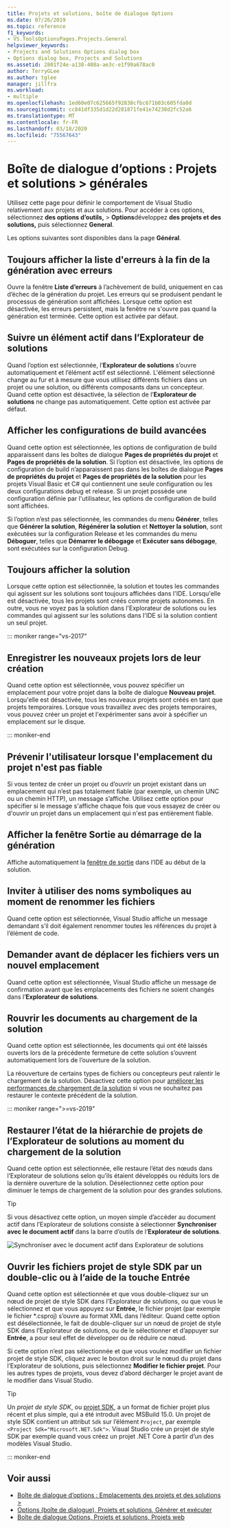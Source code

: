 ```yaml
---
title: Projets et solutions, boîte de dialogue Options
ms.date: 07/26/2019
ms.topic: reference
f1_keywords:
- VS.ToolsOptionsPages.Projects.General
helpviewer_keywords:
- Projects and Solutions Options dialog box
- Options dialog box, Projects and Solutions
ms.assetid: 2801f24e-a138-488a-ae3c-e1f99a678ac0
author: TerryGLee
ms.author: tglee
manager: jillfra
ms.workload:
- multiple
ms.openlocfilehash: 1ed60e07c625665f92838cfbc671b03c605fda0d
ms.sourcegitcommit: cc841df335d1d22d281871fe41e74238d2fc52a6
ms.translationtype: MT
ms.contentlocale: fr-FR
ms.lasthandoff: 03/18/2020
ms.locfileid: "75567643"
---
```

# <a name="options-dialog-box-projects-and-solutions--general"></a>Boîte de dialogue d’options : Projets et solutions \> générales

Utilisez cette page pour définir le comportement de Visual Studio relativement aux projets et aux solutions. Pour accéder à ces options, sélectionnez **des options d’outils,** > **Options**développez **des projets et des solutions,** puis sélectionnez **General**.

Les options suivantes sont disponibles dans la page **Général**.

## <a name="always-show-error-list-if-build-finishes-with-errors"></a>Toujours afficher la liste d'erreurs à la fin de la génération avec erreurs

Ouvre la fenêtre **Liste d’erreurs** à l’achèvement de build, uniquement en cas d’échec de la génération du projet. Les erreurs qui se produisent pendant le processus de génération sont affichées. Lorsque cette option est désactivée, les erreurs persistent, mais la fenêtre ne s'ouvre pas quand la génération est terminée. Cette option est activée par défaut.

## <a name="track-active-item-in-solution-explorer"></a>Suivre un élément actif dans l’Explorateur de solutions

Quand l’option est sélectionnée, l’**Explorateur de solutions** s’ouvre automatiquement et l’élément actif est sélectionné. L'élément sélectionné change au fur et à mesure que vous utilisez différents fichiers dans un projet ou une solution, ou différents composants dans un concepteur. Quand cette option est désactivée, la sélection de l’**Explorateur de solutions** ne change pas automatiquement. Cette option est activée par défaut.

## <a name="show-advanced-build-configurations"></a>Afficher les configurations de build avancées

Quand cette option est sélectionnée, les options de configuration de build apparaissent dans les boîtes de dialogue **Pages de propriétés du projet** et **Pages de propriétés de la solution**. Si l’option est désactivée, les options de configuration de build n’apparaissent pas dans les boîtes de dialogue **Pages de propriétés du projet** et **Pages de propriétés de la solution** pour les projets Visual Basic et C# qui contiennent une seule configuration ou les deux configurations debug et release. Si un projet possède une configuration définie par l'utilisateur, les options de configuration de build sont affichées.

Si l’option n’est pas sélectionnée, les commandes du menu **Générer**, telles que **Générer la solution**, **Régénérer la solution** et **Nettoyer la solution**, sont exécutées sur la configuration Release et les commandes du menu **Déboguer**, telles que **Démarrer le débogage** et **Exécuter sans débogage**, sont exécutées sur la configuration Debug.

## <a name="always-show-solution"></a>Toujours afficher la solution

Lorsque cette option est sélectionnée, la solution et toutes les commandes qui agissent sur les solutions sont toujours affichées dans l'IDE. Lorsqu'elle est désactivée, tous les projets sont créés comme projets autonomes. En outre, vous ne voyez pas la solution dans l'Explorateur de solutions ou les commandes qui agissent sur les solutions dans l'IDE si la solution contient un seul projet.

::: moniker range="vs-2017"

## <a name="save-new-projects-when-created"></a>Enregistrer les nouveaux projets lors de leur création

Quand cette option est sélectionnée, vous pouvez spécifier un emplacement pour votre projet dans la boîte de dialogue **Nouveau projet**. Lorsqu'elle est désactivée, tous les nouveaux projets sont créés en tant que projets temporaires. Lorsque vous travaillez avec des projets temporaires, vous pouvez créer un projet et l'expérimenter sans avoir à spécifier un emplacement sur le disque.

::: moniker-end

## <a name="warn-user-when-the-project-location-is-not-trusted"></a>Prévenir l'utilisateur lorsque l'emplacement du projet n'est pas fiable

Si vous tentez de créer un projet ou d’ouvrir un projet existant dans un emplacement qui n’est pas totalement fiable (par exemple, un chemin UNC ou un chemin HTTP), un message s’affiche. Utilisez cette option pour spécifier si le message s'affiche chaque fois que vous essayez de créer ou d'ouvrir un projet dans un emplacement qui n'est pas entièrement fiable.

## <a name="show-output-window-when-build-starts"></a>Afficher la fenêtre Sortie au démarrage de la génération

Affiche automatiquement la [fenêtre de sortie](../../ide/reference/output-window.md) dans l’IDE au début de la solution.

## <a name="prompt-for-symbolic-renaming-when-renaming-files"></a>Inviter à utiliser des noms symboliques au moment de renommer les fichiers

Quand cette option est sélectionnée, Visual Studio affiche un message demandant s’il doit également renommer toutes les références du projet à l’élément de code.

## <a name="prompt-before-moving-files-to-a-new-location"></a>Demander avant de déplacer les fichiers vers un nouvel emplacement

Quand cette option est sélectionnée, Visual Studio affiche un message de confirmation avant que les emplacements des fichiers ne soient changés dans l’**Explorateur de solutions**.

## <a name="reopen-documents-on-solution-load"></a>Rouvrir les documents au chargement de la solution

Quand cette option est sélectionnée, les documents qui ont été laissés ouverts lors de la précédente fermeture de cette solution s’ouvrent automatiquement lors de l’ouverture de la solution.

La réouverture de certains types de fichiers ou concepteurs peut ralentir le chargement de la solution. Désactivez cette option pour [améliorer les performances de chargement de la solution](../../ide/visual-studio-performance-tips-and-tricks.md#disable-automatic-file-restore) si vous ne souhaitez pas restaurer le contexte précédent de la solution.

::: moniker range=">=vs-2019"

## <a name="restore-solution-explorer-project-hierarchy-state-on-solution-load"></a>Restaurer l’état de la hiérarchie de projets de l’Explorateur de solutions au moment du chargement de la solution

Quand cette option est sélectionnée, elle restaure l’état des nœuds dans l’Explorateur de solutions selon qu’ils étaient développés ou réduits lors de la dernière ouverture de la solution. Désélectionnez cette option pour diminuer le temps de chargement de la solution pour des grandes solutions.

> [!TIP]
> Si vous désactivez cette option, un moyen simple d’accéder au document actif dans l’Explorateur de solutions consiste à sélectionner **Synchroniser avec le document actif** dans la barre d’outils de l’**Explorateur de solutions**.
>
> ![Synchroniser avec le document actif dans Explorateur de solutions](media/sync-active-document.png)

## <a name="open-sdk-style-project-files-with-double-click-or-the-enter-key"></a>Ouvrir les fichiers projet de style SDK par un double-clic ou à l’aide de la touche Entrée

Quand cette option est sélectionnée et que vous double-cliquez sur un nœud de projet de style SDK dans l’Explorateur de solutions, ou que vous le sélectionnez et que vous appuyez sur **Entrée**, le fichier projet (par exemple le fichier \*.csproj) s’ouvre au format XML dans l’éditeur. Quand cette option est désélectionnée, le fait de double-cliquer sur un nœud de projet de style SDK dans l’Explorateur de solutions, ou de le sélectionner et d’appuyer sur **Entrée**, a pour seul effet de développer ou de réduire ce nœud.

Si cette option n’est pas sélectionnée et que vous voulez modifier un fichier projet de style SDK, cliquez avec le bouton droit sur le nœud du projet dans l’Explorateur de solutions, puis sélectionnez **Modifier le fichier projet**. Pour les autres types de projets, vous devez d’abord décharger le projet avant de le modifier dans Visual Studio.

> [!TIP]
> Un *projet de style SDK*, ou [projet SDK](../../msbuild/how-to-use-project-sdk.md), a un format de fichier projet plus récent et plus simple, qui a été introduit avec MSBuild 15.0. Un projet de style SDK contient un attribut `Sdk` sur l’élément `Project`, par exemple `<Project Sdk="Microsoft.NET.Sdk">`. Visual Studio crée un projet de style SDK par exemple quand vous créez un projet .NET Core à partir d’un des modèles Visual Studio.

::: moniker-end

## <a name="see-also"></a>Voir aussi

- [Boîte de dialogue d’options : Emplacements des projets et des solutions \>](projects-solutions-locations-options.md)
- [Options (boîte de dialogue), Projets et solutions, Générer et exécuter](../../ide/reference/options-dialog-box-projects-and-solutions-build-and-run.md)
- [Boîte de dialogue Options, Projets et solutions, Projets web](../../ide/reference/options-dialog-box-projects-and-solutions-web-projects.md)
